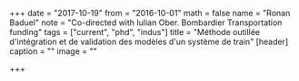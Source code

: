 +++
date = "2017-10-19"
from = "2016-10-01"
math = false
name = "Ronan Baduel"
note = "Co-directed with Iulian Ober. Bombardier Transportation funding"
tags = ["current", "phd", "indus"]
title = "Méthode outillée d'intégration et de validation des modèles d'un système de train"
[header]
caption = ""
image = ""

+++
